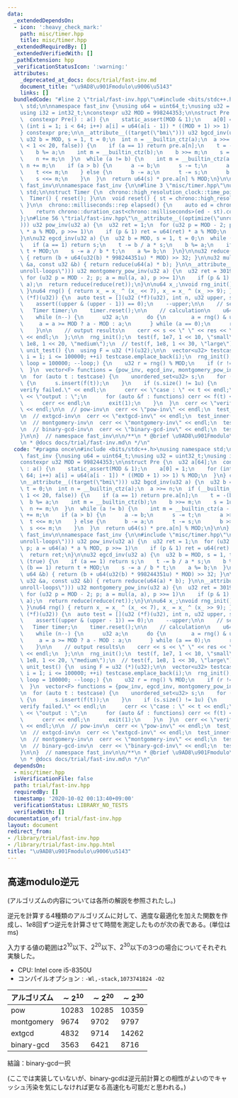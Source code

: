 ```yaml
---
data:
  _extendedDependsOn:
  - icon: ':heavy_check_mark:'
    path: misc/timer.hpp
    title: misc/timer.hpp
  _extendedRequiredBy: []
  _extendedVerifiedWith: []
  _pathExtension: hpp
  _verificationStatusIcon: ':warning:'
  attributes:
    _deprecated_at_docs: docs/trial/fast-inv.md
    document_title: "\u9AD8\u901Fmodulo\u9006\u5143"
    links: []
  bundledCode: "#line 2 \"trial/fast-inv.hpp\"\n#include <bits/stdc++.h>\nusing namespace\
    \ std;\n\nnamespace fast_inv {\nusing u64 = uint64_t;\nusing u32 = uint32_t;\n\
    using i32 = int32_t;\nconstexpr u32 MOD = 998244353;\n\nstruct Pre {\n  u32 a[64];\n\
    \  constexpr Pre() : a() {\n    static_assert(MOD & 1);\n    a[0] = 1;\n    for\
    \ (int i = 1; i < 64; i++) a[i] = u64(a[i - 1]) * ((MOD + 1) >> 1) % MOD;\n  }\n\
    } constexpr pre;\n\n__attribute__((target(\"bmi\"))) u32 bgcd_inv(u32 a) {\n \
    \ u32 b = MOD, s = 1, t = 0;\n  int n = __builtin_ctz(a);\n  a >>= n;\n  if (__builtin_expect(a\
    \ < 1 << 20, false)) {\n    if (a == 1) return pre.a[n];\n    t = -(b / a);\n\
    \    b %= a;\n    int m = __builtin_ctz(b);\n    b >>= m;\n    s = 1u << m;\n\
    \    n += m;\n  }\n  while (a != b) {\n    int m = __builtin_ctz(a - b);\n   \
    \ n += m;\n    if (a > b) {\n      a -= b;\n      s -= t;\n      a >>= m;\n  \
    \    t <<= m;\n    } else {\n      b -= a;\n      t -= s;\n      b >>= m;\n  \
    \    s <<= m;\n    }\n  }\n  return u64(s) * pre.a[n] % MOD;\n}\n\n}  // namespace\
    \ fast_inv\n\nnamespace fast_inv {\n\n#line 3 \"misc/timer.hpp\"\nusing namespace\
    \ std;\n\nstruct Timer {\n  chrono::high_resolution_clock::time_point st;\n\n\
    \  Timer() { reset(); }\n\n  void reset() { st = chrono::high_resolution_clock::now();\
    \ }\n\n  chrono::milliseconds::rep elapsed() {\n    auto ed = chrono::high_resolution_clock::now();\n\
    \    return chrono::duration_cast<chrono::milliseconds>(ed - st).count();\n  }\n\
    };\n#line 56 \"trial/fast-inv.hpp\"\n__attribute__((optimize(\"unroll-loops\"\
    ))) u32 pow_inv(u32 a) {\n  u32 ret = 1;\n  for (u32 p = MOD - 2; p; a = u64(a)\
    \ * a % MOD, p >>= 1)\n    if (p & 1) ret = u64(ret) * a % MOD;\n  return ret;\n\
    }\n\nu32 egcd_inv(u32 a) {\n  u32 b = MOD, s = 1, t = 0;\n  while (true) {\n \
    \   if (a == 1) return s;\n    t -= b / a * s;\n    b %= a;\n    if (b == 1) return\
    \ t + MOD;\n    s -= a / b * t;\n    a %= b;\n  }\n}\n\nu32 reduce(const u64 &b)\
    \ { return (b + u64(u32(b) * 998244351u) * MOD) >> 32; }\n\nu32 mul(const u32\
    \ &a, const u32 &b) { return reduce(u64(a) * b); }\n\n__attribute__((optimize(\"\
    unroll-loops\"))) u32 montgomery_pow_inv(u32 a) {\n  u32 ret = 301989884u;\n \
    \ for (u32 p = MOD - 2; p; a = mul(a, a), p >>= 1)\n    if (p & 1) ret = mul(ret,\
    \ a);\n  return reduce(reduce(ret));\n}\n\nu64 x_;\nvoid rng_init() { x_ = 88172645463325252ULL;\
    \ }\nu64 rng() { return x_ = x_ ^ (x_ << 7), x_ = x_ ^ (x_ >> 9); }\n\nvoid test_inner(u32\
    \ (*f)(u32)) {\n  auto test = [](u32 (*f)(u32), int n, u32 upper, string s) {\n\
    \    assert((upper & (upper - 1)) == 0);\n    --upper;\n\n    // set timer\n \
    \   Timer timer;\n    timer.reset();\n\n    // calculation\n    u64 res = 0;\n\
    \    while (n--) {\n      u32 a;\n      do {\n        a = rng() & upper;\n   \
    \     a = a >= MOD ? a - MOD : a;\n      } while (a == 0);\n      res += f(a);\n\
    \    }\n\n    // output results\n    cerr << s << \" \" << res << \" \" << timer.elapsed()\
    \ << endl;\n  };\n\n  rng_init();\n  test(f, 1e7, 1 << 10, \"small\");\n  // test(f,\
    \ 1e8, 1 << 20, \"medium\");\n  // test(f, 1e8, 1 << 30, \"large\");\n}\n\nvoid\
    \ unit_test() {\n  using F = u32 (*)(u32);\n\n  vector<u32> testcase;\n  for (u32\
    \ i = 1; i <= 100000; ++i) testcase.emplace_back(i);\n  rng_init();\n  for (u32\
    \ loop = 100000; --loop;) {\n    u32 r = rng() % MOD;\n    if (r != 0) testcase.emplace_back(r);\n\
    \  }\n  vector<F> functions = {pow_inv, egcd_inv, montgomery_pow_inv, bgcd_inv};\n\
    \n  for (auto t : testcase) {\n    unordered_set<u32> s;\n    for (auto &f : functions)\
    \ {\n      s.insert(f(t));\n    }\n    if (s.size() != 1u) {\n      cerr << \"\
    verify failed.\" << endl;\n      cerr << \"case : \" << t << endl;\n      cerr\
    \ << \"output : \";\n      for (auto &f : functions) cerr << f(t) << \", \";\n\
    \      cerr << endl;\n      exit(1);\n    }\n  }\n  cerr << \"verify passed.\"\
    \ << endl;\n\n  // pow-inv\n  cerr << \"pow-inv\" << endl;\n  test_inner(pow_inv);\n\
    \n  // extgcd-inv\n  cerr << \"extgcd-inv\" << endl;\n  test_inner(egcd_inv);\n\
    \n  // montgomery-inv\n  cerr << \"montgomery-inv\" << endl;\n  test_inner(montgomery_pow_inv);\n\
    \n  // binary-gcd-inv\n  cerr << \"binary-gcd-inv\" << endl;\n  test_inner(bgcd_inv);\n\
    }\n\n}  // namespace fast_inv\n\n/**\n * @brief \u9AD8\u901Fmodulo\u9006\u5143\
    \n * @docs docs/trial/fast-inv.md\n */\n"
  code: "#pragma once\n#include <bits/stdc++.h>\nusing namespace std;\n\nnamespace\
    \ fast_inv {\nusing u64 = uint64_t;\nusing u32 = uint32_t;\nusing i32 = int32_t;\n\
    constexpr u32 MOD = 998244353;\n\nstruct Pre {\n  u32 a[64];\n  constexpr Pre()\
    \ : a() {\n    static_assert(MOD & 1);\n    a[0] = 1;\n    for (int i = 1; i <\
    \ 64; i++) a[i] = u64(a[i - 1]) * ((MOD + 1) >> 1) % MOD;\n  }\n} constexpr pre;\n\
    \n__attribute__((target(\"bmi\"))) u32 bgcd_inv(u32 a) {\n  u32 b = MOD, s = 1,\
    \ t = 0;\n  int n = __builtin_ctz(a);\n  a >>= n;\n  if (__builtin_expect(a <\
    \ 1 << 20, false)) {\n    if (a == 1) return pre.a[n];\n    t = -(b / a);\n  \
    \  b %= a;\n    int m = __builtin_ctz(b);\n    b >>= m;\n    s = 1u << m;\n  \
    \  n += m;\n  }\n  while (a != b) {\n    int m = __builtin_ctz(a - b);\n    n\
    \ += m;\n    if (a > b) {\n      a -= b;\n      s -= t;\n      a >>= m;\n    \
    \  t <<= m;\n    } else {\n      b -= a;\n      t -= s;\n      b >>= m;\n    \
    \  s <<= m;\n    }\n  }\n  return u64(s) * pre.a[n] % MOD;\n}\n\n}  // namespace\
    \ fast_inv\n\nnamespace fast_inv {\n\n#include \"misc/timer.hpp\"\n__attribute__((optimize(\"\
    unroll-loops\"))) u32 pow_inv(u32 a) {\n  u32 ret = 1;\n  for (u32 p = MOD - 2;\
    \ p; a = u64(a) * a % MOD, p >>= 1)\n    if (p & 1) ret = u64(ret) * a % MOD;\n\
    \  return ret;\n}\n\nu32 egcd_inv(u32 a) {\n  u32 b = MOD, s = 1, t = 0;\n  while\
    \ (true) {\n    if (a == 1) return s;\n    t -= b / a * s;\n    b %= a;\n    if\
    \ (b == 1) return t + MOD;\n    s -= a / b * t;\n    a %= b;\n  }\n}\n\nu32 reduce(const\
    \ u64 &b) { return (b + u64(u32(b) * 998244351u) * MOD) >> 32; }\n\nu32 mul(const\
    \ u32 &a, const u32 &b) { return reduce(u64(a) * b); }\n\n__attribute__((optimize(\"\
    unroll-loops\"))) u32 montgomery_pow_inv(u32 a) {\n  u32 ret = 301989884u;\n \
    \ for (u32 p = MOD - 2; p; a = mul(a, a), p >>= 1)\n    if (p & 1) ret = mul(ret,\
    \ a);\n  return reduce(reduce(ret));\n}\n\nu64 x_;\nvoid rng_init() { x_ = 88172645463325252ULL;\
    \ }\nu64 rng() { return x_ = x_ ^ (x_ << 7), x_ = x_ ^ (x_ >> 9); }\n\nvoid test_inner(u32\
    \ (*f)(u32)) {\n  auto test = [](u32 (*f)(u32), int n, u32 upper, string s) {\n\
    \    assert((upper & (upper - 1)) == 0);\n    --upper;\n\n    // set timer\n \
    \   Timer timer;\n    timer.reset();\n\n    // calculation\n    u64 res = 0;\n\
    \    while (n--) {\n      u32 a;\n      do {\n        a = rng() & upper;\n   \
    \     a = a >= MOD ? a - MOD : a;\n      } while (a == 0);\n      res += f(a);\n\
    \    }\n\n    // output results\n    cerr << s << \" \" << res << \" \" << timer.elapsed()\
    \ << endl;\n  };\n\n  rng_init();\n  test(f, 1e7, 1 << 10, \"small\");\n  // test(f,\
    \ 1e8, 1 << 20, \"medium\");\n  // test(f, 1e8, 1 << 30, \"large\");\n}\n\nvoid\
    \ unit_test() {\n  using F = u32 (*)(u32);\n\n  vector<u32> testcase;\n  for (u32\
    \ i = 1; i <= 100000; ++i) testcase.emplace_back(i);\n  rng_init();\n  for (u32\
    \ loop = 100000; --loop;) {\n    u32 r = rng() % MOD;\n    if (r != 0) testcase.emplace_back(r);\n\
    \  }\n  vector<F> functions = {pow_inv, egcd_inv, montgomery_pow_inv, bgcd_inv};\n\
    \n  for (auto t : testcase) {\n    unordered_set<u32> s;\n    for (auto &f : functions)\
    \ {\n      s.insert(f(t));\n    }\n    if (s.size() != 1u) {\n      cerr << \"\
    verify failed.\" << endl;\n      cerr << \"case : \" << t << endl;\n      cerr\
    \ << \"output : \";\n      for (auto &f : functions) cerr << f(t) << \", \";\n\
    \      cerr << endl;\n      exit(1);\n    }\n  }\n  cerr << \"verify passed.\"\
    \ << endl;\n\n  // pow-inv\n  cerr << \"pow-inv\" << endl;\n  test_inner(pow_inv);\n\
    \n  // extgcd-inv\n  cerr << \"extgcd-inv\" << endl;\n  test_inner(egcd_inv);\n\
    \n  // montgomery-inv\n  cerr << \"montgomery-inv\" << endl;\n  test_inner(montgomery_pow_inv);\n\
    \n  // binary-gcd-inv\n  cerr << \"binary-gcd-inv\" << endl;\n  test_inner(bgcd_inv);\n\
    }\n\n}  // namespace fast_inv\n\n/**\n * @brief \u9AD8\u901Fmodulo\u9006\u5143\
    \n * @docs docs/trial/fast-inv.md\n */\n"
  dependsOn:
  - misc/timer.hpp
  isVerificationFile: false
  path: trial/fast-inv.hpp
  requiredBy: []
  timestamp: '2020-10-02 00:13:40+09:00'
  verificationStatus: LIBRARY_NO_TESTS
  verifiedWith: []
documentation_of: trial/fast-inv.hpp
layout: document
redirect_from:
- /library/trial/fast-inv.hpp
- /library/trial/fast-inv.hpp.html
title: "\u9AD8\u901Fmodulo\u9006\u5143"
---
```

## 高速modulo逆元

(アルゴリズムの内容については各所の解説を参照されたし。)

逆元を計算する4種類のアルゴリズムに対して、適度な最適化を加えた関数を作成し、$1e8$回ずつ逆元を計算させて時間を測定したものが次の表である。(単位はms)

入力する値の範囲は$2^{10}$以下、$2^{20}$以下、$2^{30}$以下の3つの場合についてそれぞれ実験した。

- CPU: Intel core i5-8350U
- コンパイルオプション : `-Wl,-stack,1073741824 -O2`

| アルゴリズム | $\sim 2^{10}$ | $\sim 2^{20}$ | $\sim 2^{30}$    |
| -------- | -------- | -------- | --- |
| pow  | 10283    | 10285     |  10359   |
| montgomery  | 9674  | 9702  |  9797   |
| extgcd  | 4832    | 9714     |  14262   |
| binary-gcd  | 3563 | 6421 |  8716   |

結論：binary-gcd一択

(ここでは実装していないが、binary-gcdは逆元前計算との相性がよいのでキャッシュ汚染を気にしなければ更なる高速化も可能だと思われる。)
